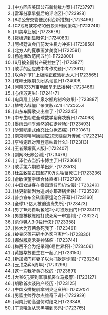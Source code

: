 
1. [中方回应美国公布新制裁方案]-[1723797]
1. [雷军分享早餐后的评论区]-[1723998]
1. [8项公安交管便民利企新措施]-[1723496]
1. [G7或用被冻结的俄投资利润援乌]-[1723746]
1. [川美毕业展]-[1723628]
1. [拨穗遇到显眼包]-[1724083]
1. [阿根廷议会门前发生暴力冲突]-[1723858]
1. [北方人的夏季噩梦美食]-[1722591]
1. [杨迪爆改范闲五竹]-[1722800]
1. [6月被全国特产硬控住了]-[1723877]
1. [歌手的回应成中考作文题]-[1723610]
1. [以色列“盯”上极端正统派犹太人]-[1723565]
1. [珠峰无限期关闭系谣言]-[1724008]
1. [河南323万亩地因旱无法播种]-[1723466]
1. [心疼苏更生]-[1724147]
1. [电风扇上装矿泉水瓶的制冷效果]-[1723887]
1. [植物大战僵尸杂交版v2.1]-[1723555]
1. [山东车牌歌火出省了]-[1723245]
1. [中专生闯进全球数学竞赛决赛]-[1724098]
1. [墨雨云间季淑然的狂徒登场]-[1723493]
1. [沙漏断崖式绝交比分手还痛]-[1723363]
1. [南京咖啡阿姨回应20天赚百万传闻]-[1723214]
1. [亨特定罪对拜登意味着什么]-[1723113]
1. [王者荣耀真人版]-[1722407]
1. [剑网3无界公测]-[1723476]
1. [丁泽仁去当拆卡博主了]-[1723681]
1. [歌手第六期歌单出炉]-[1723513]
1. [杜兹致蒙古国超710万头牲畜死亡]-[1723236]
1. [俞敏洪董宇辉合体直播]-[1722790]
1. [中国女游客在泰国遭假司机性侵]-[1723240]
1. [林更新新剧为追刘亦菲砸锅卖铁]-[1723539]
1. [普京宣布金砖国家运动会开幕]-[1723160]
1. [全球1.2亿人被迫流离失所]-[1723423]
1. [男子15元自助餐吃2小时被轰出门]-[1723417]
1. [男童被教练殴打致死案一审宣判]-[1723227]
1. [凯尔特人3:0独行侠]-[1723358]
1. [佟大为万茜急死我了]-[1723461]
1. [被景区落石砸中游客已离世]-[1723330]
1. [娜然版夏禾美神降临]-[1723744]
1. [梅西不会为纪录踢6届世界杯]-[1723406]
1. [黄振华苏更生在一起了]-[1723150]
1. [新加坡门将妻子以为打款是诈骗]-[1723234]
1. [云顶之弈5周年]-[1723299]
1. [这一次我听黄亦玫的]-[1723891]
1. [大爷6元买到军事机密立马报警]-[1723127]
1. [胡歌首次谈陪产经历]-[1723125]
1. [中国女排提前拿到奥运资格]-[1723707]
1. [男篮主帅乔尔杰维奇下课]-[1723929]
1. [河南此轮高温何时结束]-[1723348]
1. [丁真喂鱼从天黑喂到天亮]-[1723765]